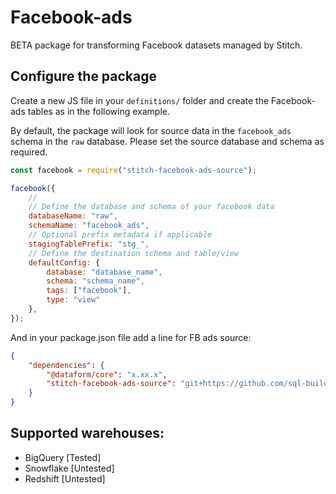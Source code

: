 # Facebook-ads

BETA package for transforming Facebook datasets managed by Stitch.


## Configure the package

Create a new JS file in your `definitions/` folder and create the Facebook-ads tables as in the following example.

By default, the package will look for source data in the `facebook_ads` schema in the `raw` database. Please set the source database and schema as required.

```js
const facebook = require("stitch-facebook-ads-source");

facebook({
    //
    // Define the database and schema of your facebook data
    databaseName: "raw",
    schemaName: "facebook_ads",
    // Optional prefix metadata if applicable
    stagingTablePrefix: "stg_",
    // Define the destination schema and table/view
    defaultConfig: {  
        database: "database_name",
        schema: "schema_name",
        tags: ["facebook"],
        type: "view"
    },
});

```

And in your package.json file add a line for FB ads source:
```json
{
    "dependencies": {
        "@dataform/core": "x.xx.x",
        "stitch-facebook-ads-source": "git+https://github.com/sql-builder/stitch-facebook-ads-source.git"
    }
}
```

## Supported warehouses:
 - BigQuery [Tested]
 - Snowflake [Untested]
 - Redshift [Untested]
